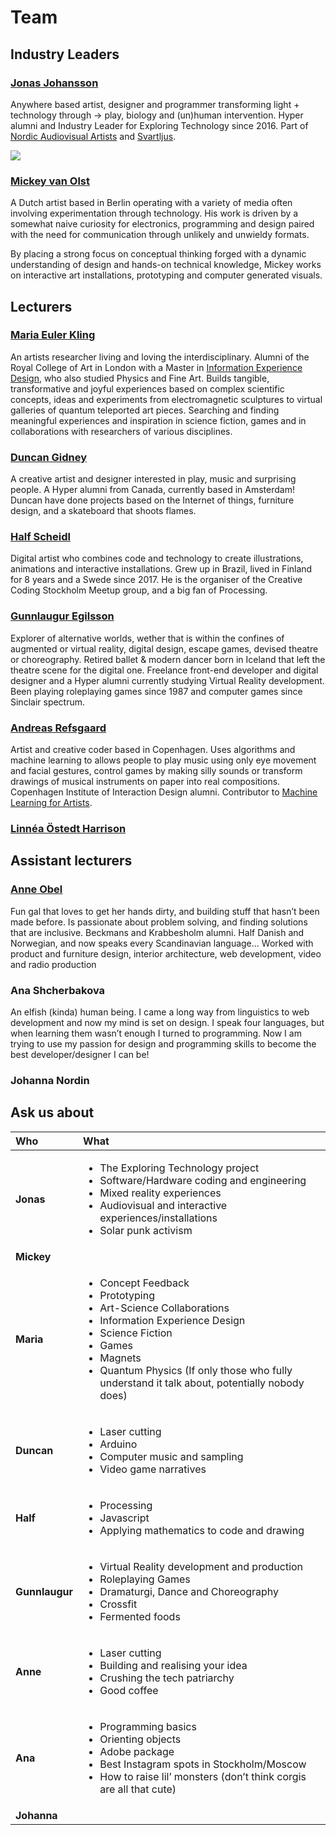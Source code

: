 # Team

## Industry Leaders

### [Jonas Johansson](https://jonasjohansson.se/)

Anywhere based artist, designer and programmer transforming light + technology through → play, biology and \(un\)human intervention. Hyper alumni and Industry Leader for Exploring Technology since 2016.  Part of [Nordic Audiovisual Artists](https://nava.community/) and [Svartljus](https://svartljus.se/).

![](../.gitbook/assets/jj-2.jpg)

### [Mickey van Olst](https://mickeyvanolst.com/)

A Dutch artist based in Berlin operating with a variety of media often involving experimentation through technology. His work is driven by a somewhat naive curiosity for electronics, programming and design paired with the need for communication through unlikely and unwieldy formats.

By placing a strong focus on conceptual thinking forged with a dynamic understanding of design and hands-on technical knowledge, Mickey works on interactive art installations, prototyping and computer generated visuals.

## Lecturers

### [Maria Euler Kling](http://mariaeuler.com/)

An artists researcher living and loving the interdisciplinary. Alumni of the Royal College of Art in London with a Master in [Information Experience Design](https://www.rca.ac.uk/schools/school-of-communication/ied/), who also studied Physics and Fine Art. Builds tangible, transformative and joyful experiences based on complex scientific concepts, ideas and experiments from electromagnetic sculptures to virtual galleries of quantum teleported art pieces. Searching and finding meaningful experiences and inspiration in science fiction, games and in collaborations with researchers of various disciplines.

### [Duncan Gidney](https://duncangidney.com/)

A creative artist and designer interested in play, music and surprising people. A Hyper alumni from Canada, currently based in Amsterdam! Duncan have done projects based on the Internet of things, furniture design, and a skateboard that shoots flames.

### [Half Scheidl](https://hscheidl.com/)

Digital artist who combines code and technology to create illustrations, animations and interactive installations. Grew up in Brazil, lived in Finland for 8 years and a Swede since 2017. He is the organiser of the Creative Coding Stockholm Meetup group, and a big fan of Processing.

### [Gunnlaugur Egilsson](https://www.instagram.com/gunnlaugr/)

Explorer of alternative worlds, wether that is within the confines of augmented or virtual reality, digital design, escape games, devised theatre or choreography. Retired ballet & modern dancer born in Iceland that left the theatre scene for the digital one. Freelance front-end developer and digital designer and a Hyper alumni currently studying Virtual Reality development. Been playing roleplaying games since 1987 and computer games since Sinclair spectrum.

### [Andreas Refsgaard](https://andreasrefsgaard.dk/)

Artist and creative coder based in Copenhagen. Uses algorithms and machine learning to allows people to play music using only eye movement and facial gestures, control games by making silly sounds or transform drawings of musical instruments on paper into real compositions. Copenhagen Institute of Interaction Design alumni. Contributor to [Machine Learning for Artists](https://ml4a.github.io/).

### [Linnéa Östedt Harrison](https://www.linkedin.com/in/linnea-harrison-4323552b/)

## Assistant lecturers

### [Anne Obel](https://www.instagram.com/annie.script4/)

Fun gal that loves to get her hands dirty, and building stuff that hasn’t been made before. Is passionate about problem solving, and finding solutions that are inclusive. Beckmans and Krabbesholm alumni. Half Danish and Norwegian, and now speaks every Scandinavian language… Worked with product and furniture design, interior architecture, web development, video and radio production

### Ana Shcherbakova

An elfish \(kinda\) human being. I came a long way from linguistics to web development and now my mind is set on design. I speak four languages, but when learning them wasn’t enough I turned to programming. Now I am trying to use my passion for design and programming skills to become the best developer/designer I can be!

### Johanna Nordin

## Ask us about

<table>
  <thead>
    <tr>
      <th style="text-align:left">Who</th>
      <th style="text-align:left">What</th>
    </tr>
  </thead>
  <tbody>
    <tr>
      <td style="text-align:left"><b>Jonas</b>
      </td>
      <td style="text-align:left">
        <p></p>
        <ul>
          <li>The Exploring Technology project</li>
          <li>Software/Hardware coding and engineering</li>
          <li>Mixed reality experiences</li>
          <li>Audiovisual and interactive experiences/installations</li>
          <li>Solar punk activism</li>
        </ul>
      </td>
    </tr>
    <tr>
      <td style="text-align:left"><b>Mickey</b>
      </td>
      <td style="text-align:left"></td>
    </tr>
    <tr>
      <td style="text-align:left"><b>Maria</b>
      </td>
      <td style="text-align:left">
        <p></p>
        <ul>
          <li>Concept Feedback</li>
          <li>Prototyping</li>
          <li>Art-Science Collaborations</li>
          <li>Information Experience Design</li>
          <li>Science Fiction</li>
          <li>Games</li>
          <li>Magnets</li>
          <li>Quantum Physics (If only those who fully understand it talk about, potentially
            nobody does)</li>
        </ul>
      </td>
    </tr>
    <tr>
      <td style="text-align:left"><b>Duncan</b>
      </td>
      <td style="text-align:left">
        <p></p>
        <ul>
          <li>Laser cutting</li>
          <li>Arduino</li>
          <li>Computer music and sampling</li>
          <li>Video game narratives</li>
        </ul>
      </td>
    </tr>
    <tr>
      <td style="text-align:left"><b>Half</b>
      </td>
      <td style="text-align:left">
        <p></p>
        <ul>
          <li>Processing</li>
          <li>Javascript</li>
          <li>Applying mathematics to code and drawing</li>
        </ul>
      </td>
    </tr>
    <tr>
      <td style="text-align:left"><b>Gunnlaugur</b>
      </td>
      <td style="text-align:left">
        <p></p>
        <ul>
          <li>Virtual Reality development and production</li>
          <li>Roleplaying Games</li>
          <li>Dramaturgi, Dance and Choreography</li>
          <li>Crossfit</li>
          <li>Fermented foods</li>
        </ul>
      </td>
    </tr>
    <tr>
      <td style="text-align:left"><b>Anne</b>
      </td>
      <td style="text-align:left">
        <p></p>
        <ul>
          <li>Laser cutting</li>
          <li>Building and realising your idea</li>
          <li>Crushing the tech patriarchy</li>
          <li>Good coffee</li>
        </ul>
      </td>
    </tr>
    <tr>
      <td style="text-align:left"><b>Ana</b>
      </td>
      <td style="text-align:left">
        <p></p>
        <ul>
          <li>Programming basics</li>
          <li>Orienting objects</li>
          <li>Adobe package</li>
          <li>Best Instagram spots in Stockholm/Moscow</li>
          <li>How to raise lil&#x2019; monsters (don&#x2019;t think corgis are all that
            cute)</li>
        </ul>
      </td>
    </tr>
    <tr>
      <td style="text-align:left"><b>Johanna</b>
      </td>
      <td style="text-align:left"></td>
    </tr>
  </tbody>
</table>